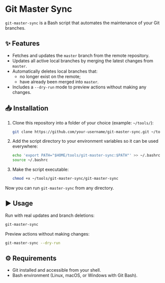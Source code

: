 # Git Master Sync

`git-master-sync` is a Bash script that automates the maintenance of your Git branches.

## ✨ Features

- Fetches and updates the `master` branch from the remote repository.
- Updates all active local branches by merging the latest changes from `master`.
- Automatically deletes local branches that:
  - no longer exist on the remote;
  - have already been merged into `master`.
- Includes a `--dry-run` mode to preview actions without making any changes.

## 📥 Installation

1. Clone this repository into a folder of your choice (example: `~/tools/`):
   ```bash
   git clone https://github.com/your-username/git-master-sync.git ~/tools/git-master-sync
   ```

2. Add the script directory to your environment variables so it can be used everywhere:
   ```bash
   echo 'export PATH="$HOME/tools/git-master-sync:$PATH"' >> ~/.bashrc
   source ~/.bashrc
   ```

3. Make the script executable:
   ```bash
   chmod +x ~/tools/git-master-sync/git-master-sync
   ```

Now you can run `git-master-sync` from any directory.

## ▶️ Usage

Run with real updates and branch deletions:
```bash
git-master-sync
```

Preview actions without making changes:
```bash
git-master-sync --dry-run
```

## ⚙️ Requirements

- Git installed and accessible from your shell.
- Bash environment (Linux, macOS, or Windows with Git Bash).
